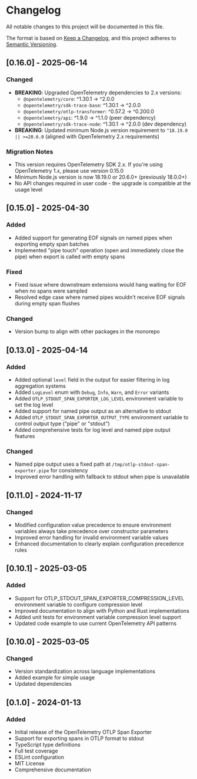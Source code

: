 # Changelog

All notable changes to this project will be documented in this file.

The format is based on [Keep a Changelog](https://keepachangelog.com/en/1.0.0/),
and this project adheres to [Semantic Versioning](https://semver.org/spec/v2.0.0.html).

## [0.16.0] - 2025-06-14

### Changed
- **BREAKING**: Upgraded OpenTelemetry dependencies to 2.x versions:
  - `@opentelemetry/core`: ^1.30.1 → ^2.0.0
  - `@opentelemetry/sdk-trace-base`: ^1.30.1 → ^2.0.0
  - `@opentelemetry/otlp-transformer`: ^0.57.2 → ^0.200.0
  - `@opentelemetry/api`: ^1.9.0 → ^1.1.0 (peer dependency)
  - `@opentelemetry/sdk-trace-node`: ^1.30.1 → ^2.0.0 (dev dependency)
- **BREAKING**: Updated minimum Node.js version requirement to `^18.19.0 || >=20.6.0` (aligned with OpenTelemetry 2.x requirements)

### Migration Notes
- This version requires OpenTelemetry SDK 2.x. If you're using OpenTelemetry 1.x, please use version 0.15.0
- Minimum Node.js version is now 18.19.0 or 20.6.0+ (previously 18.0.0+)
- No API changes required in user code - the upgrade is compatible at the usage level

## [0.15.0] - 2025-04-30

### Added
- Added support for generating EOF signals on named pipes when exporting empty span batches
- Implemented "pipe touch" operation (open and immediately close the pipe) when export is called with empty spans

### Fixed
- Fixed issue where downstream extensions would hang waiting for EOF when no spans were sampled
- Resolved edge case where named pipes wouldn't receive EOF signals during empty span flushes

### Changed
- Version bump to align with other packages in the monorepo

## [0.13.0] - 2025-04-14

### Added
- Added optional `level` field in the output for easier filtering in log aggregation systems
- Added `LogLevel` enum with `Debug`, `Info`, `Warn`, and `Error` variants
- Added `OTLP_STDOUT_SPAN_EXPORTER_LOG_LEVEL` environment variable to set the log level
- Added support for named pipe output as an alternative to stdout
- Added `OTLP_STDOUT_SPAN_EXPORTER_OUTPUT_TYPE` environment variable to control output type ("pipe" or "stdout")
- Added comprehensive tests for log level and named pipe output features

### Changed
- Named pipe output uses a fixed path at `/tmp/otlp-stdout-span-exporter.pipe` for consistency
- Improved error handling with fallback to stdout when pipe is unavailable

## [0.11.0] - 2024-11-17

### Changed
- Modified configuration value precedence to ensure environment variables always take precedence over constructor parameters
- Improved error handling for invalid environment variable values
- Enhanced documentation to clearly explain configuration precedence rules

## [0.10.1] - 2025-03-05

### Added
- Support for OTLP_STDOUT_SPAN_EXPORTER_COMPRESSION_LEVEL environment variable to configure compression level
- Improved documentation to align with Python and Rust implementations
- Added unit tests for environment variable compression level support
- Updated code example to use current OpenTelemetry API patterns

## [0.10.0] - 2025-03-05

### Changed
- Version standardization across language implementations
- Added example for simple usage
- Updated dependencies

## [0.1.0] - 2024-01-13

### Added
- Initial release of the OpenTelemetry OTLP Span Exporter
- Support for exporting spans in OTLP format to stdout
- TypeScript type definitions
- Full test coverage
- ESLint configuration
- MIT License
- Comprehensive documentation